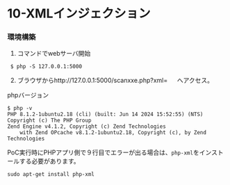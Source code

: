 # 10-XMLインジェクション

### 環境構築
1. コマンドでwebサーバ開始
```
 $ php -S 127.0.0.1:5000
```

2. ブラウザからhttp://127.0.0.1:5000/scanxxe.php?xml=   　
へアクセス。

phpバージョン
```
$ php -v
PHP 8.1.2-1ubuntu2.18 (cli) (built: Jun 14 2024 15:52:55) (NTS)
Copyright (c) The PHP Group
Zend Engine v4.1.2, Copyright (c) Zend Technologies
    with Zend OPcache v8.1.2-1ubuntu2.18, Copyright (c), by Zend Technologies
```

PoC実行時にPHPアプリ側で９行目でエラーが出る場合は、`php-xml`をインストールする必要があります。
```
sudo apt-get install php-xml
```
